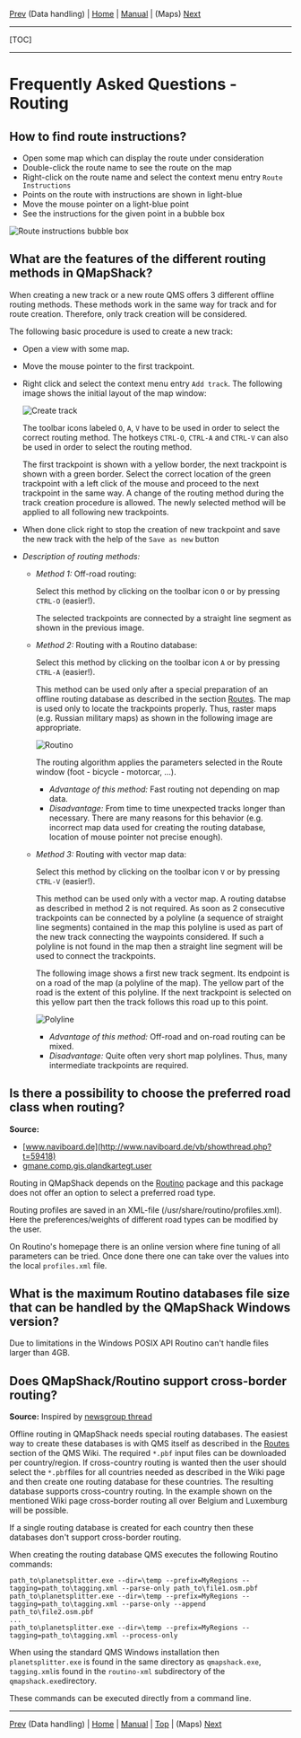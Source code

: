 [Prev](DocFaqHandling) (Data handling) | [Home](Home) | [Manual](DocMain) | (Maps) [Next](DocFaqMaps)
- - -
[TOC]
- - -


# Frequently Asked Questions - Routing 

## How to find route instructions?

* Open some map which can display the route under consideration
* Double-click the route name to see the route on the map
* Right-click on the route name and select the context menu entry `Route Instructions`
* Points on the route with instructions are shown in light-blue
* Move the mouse pointer on a light-blue point
* See the instructions for the given point in a bubble box

![Route instructions bubble box](images/DocFaq/RouteInstructions.png)

## What are the features of the different routing methods in QMapShack?

When creating a new track or a new route QMS offers 3 different offline routing methods.
These methods work in the same way for track and for route creation. Therefore, only track creation will be considered.

The following basic procedure is used to create a new track:

* Open a view with some map.
* Move the mouse pointer to the first trackpoint.
* Right click and select the context menu entry `Add track`. The following image shows the initial layout of the map window:

  ![Create track](images/DocFaq/RoutingBasics.jpg) 
  
  The toolbar icons labeled `O`, `A`, `V` have to be used in order to select the correct routing method.
  The hotkeys `CTRL-O`, `CTRL-A` and `CTRL-V` can also be used in order to select the routing method.
  
  The first trackpoint is shown with a yellow border, the next trackpoint is shown with a green border. Select
  the correct location of the green trackpoint with a left click of the mouse and proceed to the next trackpoint 
  in the same way. A change of the routing method during the track creation procedure is allowed. The newly selected
  method will be applied to all following new trackpoints.
  
* When done click right to stop the creation of new trackpoint and save the new track with the help of the `Save as new` 
button
* _Description of routing methods:_ 
  * _Method 1:_ Off-road routing:
    
    Select this method by clicking on the toolbar icon `O` or by pressing `CTRL-O` (easier!).
  
    The selected trackpoints are connected by a straight line segment as shown in the previous image.

  * _Method 2:_ Routing with a Routino database:
    
    Select this method by clicking on the toolbar icon `A` or by pressing `CTRL-A` (easier!).
  
    This method can be used only after a special preparation of an offline routing database as described in the section 
    [Routes](DocGisItemsRte). The map is used only to locate the trackpoints properly. Thus, raster maps (e.g. 
    Russian military maps)
    as shown in the following image are appropriate.

    ![Routino](images/DocFaq/Routino.jpg) 
 
    The routing algorithm applies the parameters selected in the Route window (foot - bicycle - motorcar, ...). 
    
      * _Advantage of this method:_ Fast routing not depending on map data.
      * _Disadvantage:_ From time to time unexpected tracks longer than necessary. There are many reasons for this 
        behavior (e.g. incorrect map data used for creating the routing database, location
        of mouse pointer not precise enough).
    
  * _Method 3:_ Routing with vector map data:

    Select this method by clicking on the toolbar icon `V` or by pressing `CTRL-V` (easier!).
  
    This method can be used only with a vector map. A routing databse as described in method 2 is not required. 
    As soon as 2 consecutive trackpoints can be connected by a
    polyline (a sequence of straight line segments) contained in the map this polyline is used as part of 
    the new track connecting the waypoints considered. If such a polyline is not found in the map then a straight line 
    segment will be used to connect the trackpoints.
    
    The following image shows a first new track segment. Its endpoint is on a road of the map (a polyline of the map).
    The yellow part of the road is the extent of this polyline. If the next trackpoint is selected on this yellow part
    then the track follows this road up to this point.   
    
    ![Polyline](images/DocFaq/Polyline.jpg)
    
      * _Advantage of this method:_ Off-road and on-road routing can be mixed.
      * _Disadvantage:_ Quite often very short map polylines. Thus, many intermediate trackpoints are required.


## Is there a possibility to choose the preferred road class when routing?

**Source:** 
 * [www.naviboard.de](http://www.naviboard.de/vb/showthread.php?t=59418)
 * [gmane.comp.gis.qlandkartegt.user](http://permalink.gmane.org/gmane.comp.gis.qlandkartegt.user/2626)

Routing in QMapShack depends on the [Routino](http://routino.org) package and this package does not offer an option to select a preferred road type.

Routing profiles are saved in an XML-file (/usr/share/routino/profiles.xml). Here the preferences/weights of 
different road types can be modified by the user.

On Routino's homepage there is an online version where fine
tuning of all parameters can be tried. Once done there one can take over the values into the local `profiles.xml` file.

## What is the maximum Routino databases file size that can be handled by the QMapShack Windows version?

Due to limitations in the Windows POSIX API Routino can't handle files larger than 4GB.

## Does QMapShack/Routino support cross-border routing?

**Source:** Inspired by [newsgroup thread](https://sourceforge.net/p/qlandkartegt/mailman/qlandkartegt-users/thread/1450466213.2419.8.camel%40knibb.myzen.co.uk/#msg34706080)

Offline routing in QMapShack needs special routing databases. The easiest way to create these databases is with QMS itself
as described in the [Routes](DocGisItemsRte) section of the QMS Wiki. The required `*.pbf` input files can be downloaded per country/region.
If cross-country routing is wanted then the user should select the `*.pbf`files for all countries needed as described in the Wiki page
and then create one routing database for these countries. The resulting database supports cross-country routing. In the example shown
on the mentioned Wiki page cross-border routing all over Belgium and Luxemburg will be possible. 

If a single routing database is created for each country then these databases don't support cross-border routing.

When creating the routing database QMS executes the following Routino commands:

    path_to\planetsplitter.exe --dir=\temp --prefix=MyRegions --tagging=path_to\tagging.xml --parse-only path_to\file1.osm.pbf 
    path_to\planetsplitter.exe --dir=\temp --prefix=MyRegions --tagging=path_to\tagging.xml --parse-only --append path_to\file2.osm.pbf 
    ...
    path_to\planetsplitter.exe --dir=\temp --prefix=MyRegions --tagging=path_to\tagging.xml --process-only    

When using the standard QMS Windows installation then `planetsplitter.exe` is found in the same directory as `qmapshack.exe`,
`tagging.xml`is found in the `routino-xml` subdirectory of the `qmapshack.exe`directory.
    
These commands can be executed directly from a command line.
    
- - -
[Prev](DocFaqHandling) (Data handling) | [Home](Home) | [Manual](DocMain) | [Top](#) | (Maps) [Next](DocFaqMaps)

